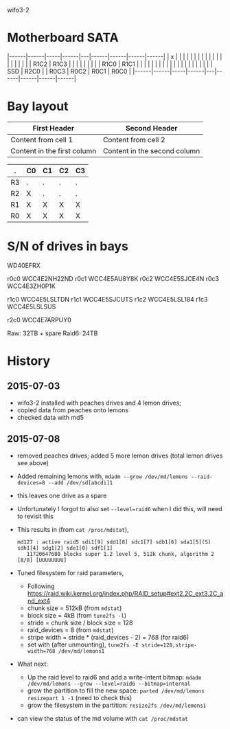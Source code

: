 wifo3-2

# Motherboard SATA


|------|------|-----|------|---|------|------|------|------|
| x    |      |     |      |   |      |      |      |      |
|      |      |     |      |   |      |      |      |      |
| R1C2 | R1C3 |     |      |   |      |      |      |      |
| R1C0 | R1C1 |     |      |   |      |      |      |      |
|      |      |     |      |   |      |      |      |      |
|      |      | SSD | R2C0 |   | R0C3 | R0C2 | R0C1 | R0C0 |
|------|------|-----|------|---|------|------|------|------|



# Bay layout

First Header | Second Header
------------ | -------------
Content from cell 1 | Content from cell 2
Content in the first column | Content in the second column






. | C0 |  C1 |  C2 | C3
---  | - | --- | --- | --- 
R3 | . |  .  |  .  | .
R2 | X |  .  |  .  | . 
R1 | X |  X  |  X  | X 
R0 | X |  X  |  X  | X 





# S/N of drives in bays

WD40EFRX

r0c0 WCC4E2NH22ND
r0c1 WCC4E5AU8Y8K
r0c2 WCC4E5SJCE4N
r0c3 WCC4E3ZH0P1K

r1c0 WCC4E5LSLTDN
r1c1 WCC4E5SJCUTS
r1c2 WCC4E5LSL184
r1c3 WCC4E5LSLSUS

r2c0 WCC4E7ARPUY0


Raw: 32TB + spare
Raid6: 24TB


History
===========

## 2015-07-03

 * wifo3-2 installed with peaches drives and 4 lemon drives;
 * copied data from peaches onto lemons
 * checked data with md5

## 2015-07-08

 * removed peaches drives; added 5 more lemon drives (total lemon drives see above)
 * Added remaining lemons with,
   `mdadm --grow /dev/md/lemons --raid-devices=8 --add /dev/sd[abcdi]1`
 * this leaves one drive as a spare
 * Unfortunately I forgot to also set `--level=raid6` when I did this, will need to revisit this
 * This results in (from `cat /proc/mdstat`),
   ```
   md127 : active raid5 sdi1[9] sdd1[8] sdc1[7] sdb1[6] sda1[5](S) sdh1[4] sdg1[2] sde1[0] sdf1[1]
      11720647680 blocks super 1.2 level 5, 512k chunk, algorithm 2 [8/8] [UUUUUUUU]
   ```
   
 * Tuned filesystem for raid parameters,
   * Following https://raid.wiki.kernel.org/index.php/RAID_setup#ext2.2C_ext3.2C_and_ext4
   * chunk size = 512kB (from `mdstat`)
   * block size = 4kB (from `tune2fs -l`)
   * stride = chunk size / block size = 128
   * raid_devices = 8 (from `mdstat`)
   * stripe width = stride * (raid_devices - 2) = 768 (for raid6)
   * set with (after unmounting),
     `tune2fs -E stride=128,stripe-width=768 /dev/md/lemons1`
     
 * What next:
   * Up the raid level to raid6 and add a write-intent bitmap:
     `mdadm /dev/md/lemons --grow --level=raid6 --bitmap=internal`
   * grow the partition to fill the new space: `parted /dev/md/lemons resizepart 1 -1` (need to check this)
   * grow the filesystem in the partition: `resize2fs /dev/md/lemons1`

  * can view the status of the md volume with `cat /proc/mdstat`
 
